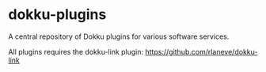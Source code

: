 # dokku-plugins

A central repository of Dokku plugins for various software services.

All plugins requires the dokku-link plugin:
https://github.com/rlaneve/dokku-link

